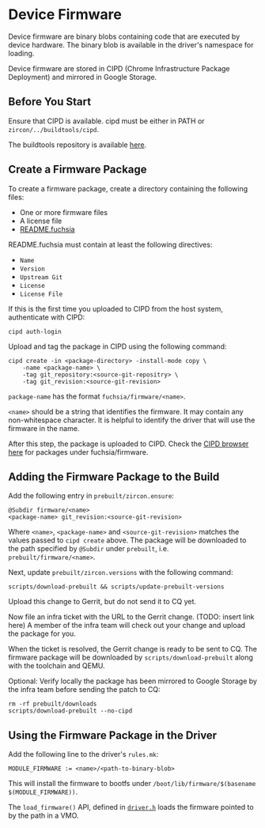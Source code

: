 # Device Firmware

Device firmware are binary blobs containing code that are executed by device
hardware. The binary blob is available in the driver's namespace for loading.

Device firmware are stored in CIPD (Chrome Infrastructure Package Deployment)
and mirrored in Google Storage.

## Before You Start

Ensure that CIPD is available. cipd must be either in PATH or
`zircon/../buildtools/cipd`.

The buildtools repository is available
[here](https://fuchsia.googlesource.com/buildtools/).

## Create a Firmware Package

To create a firmware package, create a directory containing the following
files:

* One or more firmware files
* A license file
* [README.fuchsia](https://fuchsia.googlesource.com/docs/+/master/development/source_code/README.fuchsia.md)

README.fuchsia must contain at least the following directives:

* `Name`
* `Version`
* `Upstream Git`
* `License`
* `License File`

If this is the first time you uploaded to CIPD from the host system,
authenticate with CIPD:

```
cipd auth-login
```

Upload and tag the package in CIPD using the following command:

```
cipd create -in <package-directory> -install-mode copy \
    -name <package-name> \
    -tag git_repository:<source-git-repositry> \
    -tag git_revision:<source-git-revision>
```

`package-name` has the format `fuchsia/firmware/<name>`.

`<name>` should be a string that identifies the firmware. It may contain
any non-whitespace character. It is helpful to identify the driver that will
use the firmware in the name.

After this step, the package is uploaded to CIPD. Check the
[CIPD browser here](https://chrome-infra-packages.appspot.com/#/?path=fuchsia/firmware)
for packages under fuchsia/firmware.

## Adding the Firmware Package to the Build

Add the following entry in `prebuilt/zircon.ensure`:

```
@Subdir firmware/<name>
<package-name> git_revision:<source-git-revision>
```

Where `<name>`, `<package-name>` and `<source-git-revision>` matches the
values passed to `cipd create` above. The package will be downloaded to
the path specified by `@Subdir` under `prebuilt`, i.e.
`prebuilt/firmware/<name>`.

Next, update `prebuilt/zircon.versions` with the following command:

```
scripts/download-prebuilt && scripts/update-prebuilt-versions
```

Upload this change to Gerrit, but do not send it to CQ yet.

Now file an infra ticket with the URL to the Gerrit change.
(TODO: insert link here) A member of the infra team will check out
your change and upload the package for you.

When the ticket is resolved, the Gerrit change is ready to be sent
to CQ. The firmware package will be downloaded by
`scripts/download-prebuilt` along with the toolchain and QEMU.

Optional: Verify locally the package has been mirrored to Google Storage by
the infra team before sending the patch to CQ:

```
rm -rf prebuilt/downloads
scripts/download-prebuilt --no-cipd
```

## Using the Firmware Package in the Driver

Add the following line to the driver's `rules.mk`:

```
MODULE_FIRMWARE := <name>/<path-to-binary-blob>
```

This will install the firmware to bootfs under
`/boot/lib/firmware/$(basename $(MODULE_FIRMWARE))`.

The `load_firmware()` API, defined in [`driver.h`](../../system/ulib/ddk/include/ddk/driver.h)
loads the firmware pointed to by the path in a VMO.
